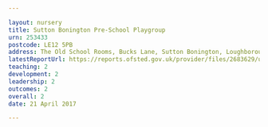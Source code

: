 ```yaml
---

layout: nursery
title: Sutton Bonington Pre-School Playgroup
urn: 253433
postcode: LE12 5PB
address: The Old School Rooms, Bucks Lane, Sutton Bonington, Loughborough, Leicestershire, LE12 5PB
latestReportUrl: https://reports.ofsted.gov.uk/provider/files/2683629/urn/253433.pdf
teaching: 2
development: 2
leadership: 2
outcomes: 2
overall: 2
date: 21 April 2017

---
```

